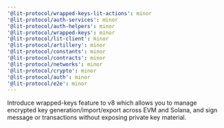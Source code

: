 ```yaml
---
'@lit-protocol/wrapped-keys-lit-actions': minor
'@lit-protocol/auth-services': minor
'@lit-protocol/auth-helpers': minor
'@lit-protocol/wrapped-keys': minor
'@lit-protocol/lit-client': minor
'@lit-protocol/artillery': minor
'@lit-protocol/constants': minor
'@lit-protocol/contracts': minor
'@lit-protocol/networks': minor
'@lit-protocol/crypto': minor
'@lit-protocol/auth': minor
'@lit-protocol/e2e': minor
---
```


Introduce wrapped-keys feature to v8 which allows you to manage encrypted key generation/import/export across EVM and Solana, and sign message or transactions without exposing private key material.
